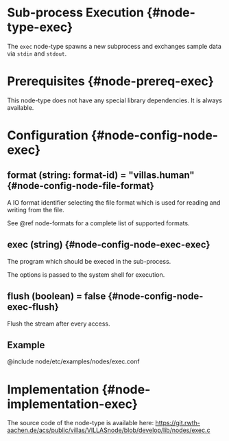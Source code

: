 # Sub-process Execution {#node-type-exec}

The `exec` node-type spawns a new subprocess and exchanges sample data via `stdin` and `stdout`.

# Prerequisites {#node-prereq-exec}

This node-type does not have any special library dependencies. It is always available.

# Configuration {#node-config-node-exec}

## format (string: format-id) = "villas.human" {#node-config-node-file-format}

A IO format identifier selecting the file format which is used for reading and writing from the file.

See @ref node-formats for a complete list of supported formats.

## exec (string) {#node-config-node-exec-exec}

The program which should be execed in the sub-process.

The options is passed to the system shell for execution.

## flush (boolean) = false {#node-config-node-exec-flush}

Flush the stream after every access.

## Example

@include node/etc/examples/nodes/exec.conf

# Implementation {#node-implementation-exec}

The source code of the node-type is available here:
https://git.rwth-aachen.de/acs/public/villas/VILLASnode/blob/develop/lib/nodes/exec.c
